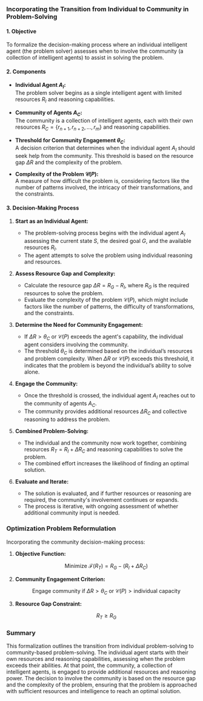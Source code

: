  
### **Incorporating the Transition from Individual to Community in Problem-Solving**

#### **1. Objective**

To formalize the decision-making process where an individual intelligent agent (the problem solver) assesses when to involve the community (a collection of intelligent agents) to assist in solving the problem.

#### **2. Components**

- **Individual Agent $A_I$:**  
  The problem solver begins as a single intelligent agent with limited resources $R_I$ and reasoning capabilities.

- **Community of Agents $A_C$:**  
  The community is a collection of intelligent agents, each with their own resources $R_C = \{r_{n+1}, r_{n+2}, \dots, r_{m}\}$ and reasoning capabilities.

- **Threshold for Community Engagement $\theta_C$:**  
  A decision criterion that determines when the individual agent $A_I$ should seek help from the community. This threshold is based on the resource gap $\Delta R$ and the complexity of the problem.

- **Complexity of the Problem $\mathcal{C}(P)$:**  
  A measure of how difficult the problem is, considering factors like the number of patterns involved, the intricacy of their transformations, and the constraints.

#### **3. Decision-Making Process**

1. **Start as an Individual Agent:**
   - The problem-solving process begins with the individual agent $A_I$ assessing the current state $S$, the desired goal $G$, and the available resources $R_I$.
   - The agent attempts to solve the problem using individual reasoning and resources.

2. **Assess Resource Gap and Complexity:**
   - Calculate the resource gap $\Delta R = R_G - R_I$, where $R_G$ is the required resources to solve the problem.
   - Evaluate the complexity of the problem $\mathcal{C}(P)$, which might include factors like the number of patterns, the difficulty of transformations, and the constraints.

3. **Determine the Need for Community Engagement:**
   - If $\Delta R > \theta_C$ or $\mathcal{C}(P)$ exceeds the agent's capability, the individual agent considers involving the community.
   - The threshold $\theta_C$ is determined based on the individual’s resources and problem complexity. When $\Delta R$ or $\mathcal{C}(P)$ exceeds this threshold, it indicates that the problem is beyond the individual’s ability to solve alone.

4. **Engage the Community:**
   - Once the threshold is crossed, the individual agent $A_I$ reaches out to the community of agents $A_C$.
   - The community provides additional resources $\Delta R_C$ and collective reasoning to address the problem.

5. **Combined Problem-Solving:**
   - The individual and the community now work together, combining resources $R_T = R_I + \Delta R_C$ and reasoning capabilities to solve the problem.
   - The combined effort increases the likelihood of finding an optimal solution.

6. **Evaluate and Iterate:**
   - The solution is evaluated, and if further resources or reasoning are required, the community's involvement continues or expands.
   - The process is iterative, with ongoing assessment of whether additional community input is needed.

### **Optimization Problem Reformulation**

Incorporating the community decision-making process:

1. **Objective Function:**

   ```math
   \text{Minimize } \mathcal{F}(R_T) = R_G - (R_I + \Delta R_C)
   ```

2. **Community Engagement Criterion:**

   ```math
   \text{Engage community if } \Delta R > \theta_C \text{ or } \mathcal{C}(P) > \text{individual capacity}
   ```

3. **Resource Gap Constraint:**

   ```math
   R_T \geq R_G
   ```

### **Summary**

This formalization outlines the transition from individual problem-solving to community-based problem-solving. The individual agent starts with their own resources and reasoning capabilities, assessing when the problem exceeds their abilities. At that point, the community, a collection of intelligent agents, is engaged to provide additional resources and reasoning power. The decision to involve the community is based on the resource gap and the complexity of the problem, ensuring that the problem is approached with sufficient resources and intelligence to reach an optimal solution.
 
